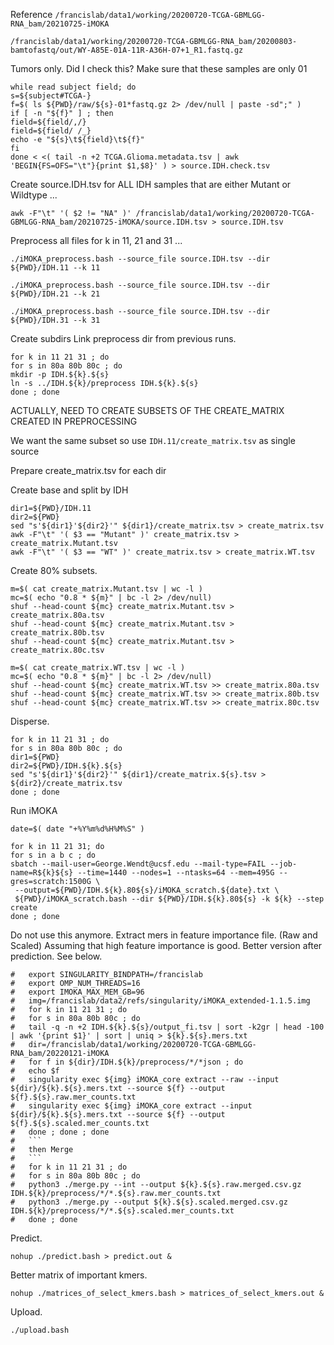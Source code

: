 

Reference `/francislab/data1/working/20200720-TCGA-GBMLGG-RNA_bam/20210725-iMOKA`


`/francislab/data1/working/20200720-TCGA-GBMLGG-RNA_bam/20200803-bamtofastq/out/WY-A85E-01A-11R-A36H-07+1_R1.fastq.gz`

Tumors only. Did I check this? Make sure that these samples are only 01
```
while read subject field; do
s=${subject#TCGA-}
f=$( ls ${PWD}/raw/${s}-01*fastq.gz 2> /dev/null | paste -sd";" )
if [ -n "${f}" ] ; then
field=${field/,/}
field=${field/ /_}
echo -e "${s}\t${field}\t${f}"
fi
done < <( tail -n +2 TCGA.Glioma.metadata.tsv | awk 'BEGIN{FS=OFS="\t"}{print $1,$8}' ) > source.IDH.check.tsv
```



Create source.IDH.tsv for ALL IDH samples that are either Mutant or Wildtype ...
```
awk -F"\t" '( $2 != "NA" )' /francislab/data1/working/20200720-TCGA-GBMLGG-RNA_bam/20210725-iMOKA/source.IDH.tsv > source.IDH.tsv
```


Preprocess all files for k in 11, 21 and 31 ...
```
./iMOKA_preprocess.bash --source_file source.IDH.tsv --dir ${PWD}/IDH.11 --k 11

./iMOKA_preprocess.bash --source_file source.IDH.tsv --dir ${PWD}/IDH.21 --k 21

./iMOKA_preprocess.bash --source_file source.IDH.tsv --dir ${PWD}/IDH.31 --k 31
```

Create subdirs
Link preprocess dir from previous runs.
```
for k in 11 21 31 ; do
for s in 80a 80b 80c ; do
mkdir -p IDH.${k}.${s}
ln -s ../IDH.${k}/preprocess IDH.${k}.${s}
done ; done
```

ACTUALLY, NEED TO CREATE SUBSETS OF THE CREATE_MATRIX CREATED IN PREPROCESSING

We want the same subset so use `IDH.11/create_matrix.tsv` as single source

Prepare create_matrix.tsv for each dir

Create base and split by IDH
```
dir1=${PWD}/IDH.11
dir2=${PWD}
sed "s'${dir1}'${dir2}'" ${dir1}/create_matrix.tsv > create_matrix.tsv
awk -F"\t" '( $3 == "Mutant" )' create_matrix.tsv > create_matrix.Mutant.tsv
awk -F"\t" '( $3 == "WT" )' create_matrix.tsv > create_matrix.WT.tsv
```

Create 80% subsets.
```
m=$( cat create_matrix.Mutant.tsv | wc -l )
mc=$( echo "0.8 * ${m}" | bc -l 2> /dev/null)
shuf --head-count ${mc} create_matrix.Mutant.tsv > create_matrix.80a.tsv
shuf --head-count ${mc} create_matrix.Mutant.tsv > create_matrix.80b.tsv
shuf --head-count ${mc} create_matrix.Mutant.tsv > create_matrix.80c.tsv

m=$( cat create_matrix.WT.tsv | wc -l )
mc=$( echo "0.8 * ${m}" | bc -l 2> /dev/null)
shuf --head-count ${mc} create_matrix.WT.tsv >> create_matrix.80a.tsv
shuf --head-count ${mc} create_matrix.WT.tsv >> create_matrix.80b.tsv
shuf --head-count ${mc} create_matrix.WT.tsv >> create_matrix.80c.tsv
```

Disperse.
```
for k in 11 21 31 ; do
for s in 80a 80b 80c ; do
dir1=${PWD}
dir2=${PWD}/IDH.${k}.${s}
sed "s'${dir1}'${dir2}'" ${dir1}/create_matrix.${s}.tsv > ${dir2}/create_matrix.tsv
done ; done
```


Run iMOKA
```
date=$( date "+%Y%m%d%H%M%S" )

for k in 11 21 31; do
for s in a b c ; do
sbatch --mail-user=George.Wendt@ucsf.edu --mail-type=FAIL --job-name=R${k}${s} --time=1440 --nodes=1 --ntasks=64 --mem=495G --gres=scratch:1500G \
 --output=${PWD}/IDH.${k}.80${s}/iMOKA_scratch.${date}.txt \
 ${PWD}/iMOKA_scratch.bash --dir ${PWD}/IDH.${k}.80${s} -k ${k} --step create
done ; done
```




Do not use this anymore.
Extract mers in feature importance file. (Raw and Scaled)
Assuming that high feature importance is good.
Better version after prediction. See below.
```
#	export SINGULARITY_BINDPATH=/francislab
#	export OMP_NUM_THREADS=16
#	export IMOKA_MAX_MEM_GB=96
#	img=/francislab/data2/refs/singularity/iMOKA_extended-1.1.5.img
#	for k in 11 21 31 ; do
#	for s in 80a 80b 80c ; do
#	tail -q -n +2 IDH.${k}.${s}/output_fi.tsv | sort -k2gr | head -100 | awk '{print $1}' | sort | uniq > ${k}.${s}.mers.txt
#	dir=/francislab/data1/working/20200720-TCGA-GBMLGG-RNA_bam/20220121-iMOKA
#	for f in ${dir}/IDH.${k}/preprocess/*/*json ; do
#	echo $f
#	singularity exec ${img} iMOKA_core extract --raw --input ${dir}/${k}.${s}.mers.txt --source ${f} --output ${f}.${s}.raw.mer_counts.txt
#	singularity exec ${img} iMOKA_core extract --input ${dir}/${k}.${s}.mers.txt --source ${f} --output ${f}.${s}.scaled.mer_counts.txt
#	done ; done ; done
#	```
#	then Merge
#	```
#	for k in 11 21 31 ; do
#	for s in 80a 80b 80c ; do
#	python3 ./merge.py --int --output ${k}.${s}.raw.merged.csv.gz IDH.${k}/preprocess/*/*.${s}.raw.mer_counts.txt
#	python3 ./merge.py --output ${k}.${s}.scaled.merged.csv.gz IDH.${k}/preprocess/*/*.${s}.scaled.mer_counts.txt
#	done ; done
```



Predict.
```
nohup ./predict.bash > predict.out &
```

Better matrix of important kmers.
```
nohup ./matrices_of_select_kmers.bash > matrices_of_select_kmers.out &
```




























Upload.
```
./upload.bash
```


